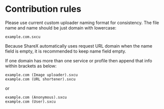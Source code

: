 # Contribution rules

Please use current custom uploader naming format for consistency. The file name and name should be just domain with lowercase:

```
example.com.sxcu
```

Because ShareX automatically uses request URL domain when the name field is empty, it is recommended to keep name field empty.

If one domain has more than one service or profile then append that info within brackets as below:

```
example.com (Image uploader).sxcu
example.com (URL shortener).sxcu
```

or

```
example.com (Anonymous).sxcu
example.com (User).sxcu
```
